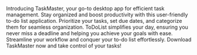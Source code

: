 Introducing TaskMaster, your go-to desktop app for efficient task management. Stay organized and boost productivity with this user-friendly to-do list application. Prioritize your tasks, set due dates, and categorize them for seamless organization. ToDoList simplifies your day, ensuring you never miss a deadline and helping you achieve your goals with ease. Streamline your workflow and conquer your to-do list effortlessly. Download TaskMaster now and take control of your tasks!
